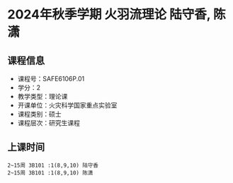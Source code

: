 # 2024年秋季学期 火羽流理论 陆守香, 陈潇






## 课程信息

- 课程号：SAFE6106P.01
- 学分：2
- 教学类型：理论课
- 开课单位：火灾科学国家重点实验室
- 课程类别：硕士
- 课程层次：研究生课程

## 上课时间

```
2~15周 3B101 :1(8,9,10) 陆守香
2~15周 3B101 :1(8,9,10) 陈潇
```

